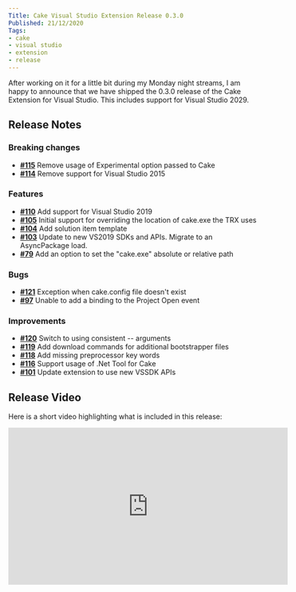 ```yaml
---
Title: Cake Visual Studio Extension Release 0.3.0
Published: 21/12/2020
Tags:
- cake
- visual studio
- extension
- release
---
```


After working on it for a little bit during my Monday night streams, I am happy to announce that we have shipped the 0.3.0 release of the Cake Extension for Visual Studio.  This includes support for Visual Studio 2029.

## Release Notes

### Breaking changes

- [__#115__](https://github.com/cake-build/cake-vs/issues/115) Remove usage of Experimental option passed to Cake
- [__#114__](https://github.com/cake-build/cake-vs/issues/114) Remove support for Visual Studio 2015

### Features

- [__#110__](https://github.com/cake-build/cake-vs/issues/110) Add support for Visual Studio 2019
- [__#105__](https://github.com/cake-build/cake-vs/pull/105) Initial support for overriding the location of cake.exe the TRX uses
- [__#104__](https://github.com/cake-build/cake-vs/issues/104) Add solution item template
- [__#103__](https://github.com/cake-build/cake-vs/pull/103) Update to new VS2019 SDKs and APIs. Migrate to an AsyncPackage load.
- [__#79__](https://github.com/cake-build/cake-vs/issues/79) Add an option to set the "cake.exe" absolute or relative path

### Bugs

- [__#121__](https://github.com/cake-build/cake-vs/issues/121) Exception when cake.config file doesn't exist
- [__#97__](https://github.com/cake-build/cake-vs/issues/97) Unable to add a binding to the Project Open event

### Improvements

- [__#120__](https://github.com/cake-build/cake-vs/issues/120) Switch to using consistent -- arguments
- [__#119__](https://github.com/cake-build/cake-vs/issues/119) Add download commands for additional bootstrapper files
- [__#118__](https://github.com/cake-build/cake-vs/issues/118) Add missing preprocessor key words
- [__#116__](https://github.com/cake-build/cake-vs/issues/116) Support usage of .Net Tool for Cake
- [__#101__](https://github.com/cake-build/cake-vs/issues/101) Update extension to use new VSSDK APIs

## Release Video

Here is a short video highlighting what is included in this release:

<iframe width="560" height="315" src="https://www.youtube.com/embed/fG93MjnxHoo" frameborder="0" allow="accelerometer; autoplay; clipboard-write; encrypted-media; gyroscope; picture-in-picture" allowfullscreen></iframe>